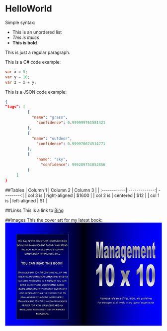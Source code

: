 # HelloWorld

Simple syntax:
- This is an unordered list
- *This is italics*
- **This is bold**

This is just a regular paragraph.

This is a C# code example:
```C#
var x = 5;
var y = 10;
var z = x + y;
```
This is a JSON code example:
```JSON
{
“tags”: [
          {
            "name": "grass",
              "confidence": 0.999999761581421
          },
          {
            "name": "outdoor",
              "confidence": 0.999970674514771
          },
          {
              "name": "sky",
                "confidence": 999289751052856
          }
     [
}

```

##Tables
| Column 1     | Column 2      | Column 3  |
| :------------|:-------------:| ---------:|
| col 3 is     | right-aligned | $1600     |
| col 2 is     | centered      |   $12     |
| col 1  is    | left-aligned  |    $1     |

##Links
This is a link to [Bing](https://www.bing.com)

##Images
This the cover art for my latest book:
![Book Cover](https://github.com/V-tomwoo/HelloWorld/blob/master/BookCoverSmall.jpg)
